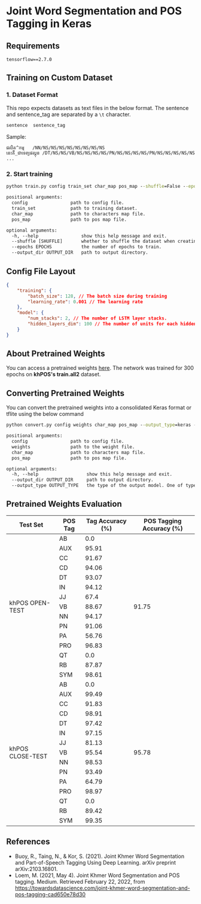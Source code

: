 # Joint Word Segmentation and POS Tagging in Keras

## Requirements

```
tensorflow==2.7.0
```

## Training on Custom Dataset

### 1. Dataset Format

This repo expects datasets as text files in the below format. The sentence and sentence_tag are separated by a `\t` character.

```txt
sentence  sentence_tag
```

Sample:

```txt
ផលិត^កម្ម	/NN/NS/NS/NS/NS/NS/NS/NS/NS
នេះគឺ_ជាទេព្យផល្គុន	/DT/NS/NS/VB/NS/NS/NS/NS/PN/NS/NS/NS/NS/PN/NS/NS/NS/NS/NS
...
```

### 2. Start training

```cmd
python train.py config train_set char_map pos_map --shuffle=False --epochs=300 --output_dir=output
```

```txt
positional arguments:
  config                path to config file.
  train_set             path to training dataset.
  char_map              path to characters map file.
  pos_map               path to pos map file.

optional arguments:
  -h, --help                show this help message and exit.
  --shuffle [SHUFFLE]       whether to shuffle the dataset when creating the batch.
  --epochs EPOCHS           the number of epochs to train.
  --output_dir OUTPUT_DIR   path to output directory.
```

## Config File Layout

```json
{
    "training": {
        "batch_size": 128, // The batch size during training
        "learning_rate": 0.001 // The learning rate
    },
    "model": {
        "num_stacks": 2, // The number of LSTM layer stacks.
        "hidden_layers_dim": 100 // The number of units for each hidden LSTM layers.
    }
}
```

## About Pretrained Weights

You can access a pretrained weights [here](pretrained). The network was trained for 300 epochs on **khPOS's train.all2** dataset.

## Converting Pretrained Weights

You can convert the pretrained weights into a consolidated Keras format or tflite using the below command

```cmd
python convert.py config weights char_map pos_map --output_type=keras --output_dir=output
```
```txt
positional arguments:
  config                path to config file.
  weights               path to the weight file.
  char_map              path to characters map file.
  pos_map               path to pos map file.

optional arguments:
  -h, --help                  show this help message and exit.
  --output_dir OUTPUT_DIR     path to output directory.
  --output_type OUTPUT_TYPE   the type of the output model. One of type: "keras", "tflite"
```

## Pretrained Weights Evaluation

<table>
    <thead>
        <tr>
            <th>Test Set</th>
            <th>POS Tag</th>
            <th>Tag Accuracy (%)</th>
            <th>POS Tagging Accuracy (%)</th>
        </tr>
    </thead>
    <tbody>
        <tr>
            <td rowspan=15>khPOS OPEN-TEST</td>
            <td>AB</td>
            <td>0.0</td>
            <td rowspan=15>91.75</td>
        </tr>
        <tr>
            <td>AUX</td>
            <td>95.91</td>
        </tr>
        <tr>
            <td>CC</td>
            <td>91.67</td>
        </tr>
        <tr>
            <td>CD</td>
            <td>94.06</td>
        </tr>
        <tr>
            <td>DT</td>
            <td>93.07</td>
        </tr>
        <tr>
          <td>IN</td>
          <td>94.12</td>
        </tr>
        <tr>
          <td>JJ</td>
          <td>67.4 </td>
        </tr>
        <tr>
          <td>VB</td>
          <td>88.67</td>
        </tr>
        <tr>
          <td>NN</td>
          <td>94.17</td>
        </tr>
        <tr>
          <td>PN</td>
          <td>91.06</td>
        </tr>
        <tr>
          <td>PA</td>
          <td>56.76</td>
        </tr>
        <tr>
          <td>PRO</td>
          <td>96.83</td>
        </tr>
        <tr>
          <td>QT</td>
          <td>0.0</td>
        </tr>
        <tr>
          <td>RB</td>
          <td>87.87</td>
        </tr>
        <tr>
          <td>SYM</td>
          <td>98.61</td>
        </tr>
        <tr>
            <td rowspan=15>khPOS CLOSE-TEST</td>
            <td>AB</td>
            <td>0.0</td>
            <td rowspan=15>95.78</td>
        </tr>
        <tr>
            <td>AUX</td>
            <td>99.49</td>
        </tr>
        <tr>
            <td>CC</td>
            <td>91.83</td>
        </tr>
        <tr>
            <td>CD</td>
            <td>98.91</td>
        </tr>
        <tr>
            <td>DT</td>
            <td>97.42</td>
        </tr>
        <tr>
          <td>IN</td>
          <td>97.15</td>
        </tr>
        <tr>
          <td>JJ</td>
          <td>81.13</td>
        </tr>
        <tr>
          <td>VB</td>
          <td>95.54</td>
        </tr>
        <tr>
          <td>NN</td>
          <td>98.53</td>
        </tr>
        <tr>
          <td>PN</td>
          <td>93.49</td>
        </tr>
        <tr>
          <td>PA</td>
          <td>64.79</td>
        </tr>
        <tr>
          <td>PRO</td>
          <td>98.97</td>
        </tr>
        <tr>
          <td>QT</td>
          <td>0.0</td>
        </tr>
        <tr>
          <td>RB</td>
          <td>89.42</td>
        </tr>
        <tr>
          <td>SYM</td>
          <td>99.35</td>
        </tr>
    </tbody>
</table>

## References

- Buoy, R., Taing, N., & Kor, S. (2021). Joint Khmer Word Segmentation and Part-of-Speech Tagging Using Deep Learning. arXiv preprint arXiv:2103.16801.
- Loem, M. (2021, May 4). Joint Khmer Word Segmentation and POS tagging. Medium. Retrieved February 22, 2022, from <https://towardsdatascience.com/joint-khmer-word-segmentation-and-pos-tagging-cad650e78d30>